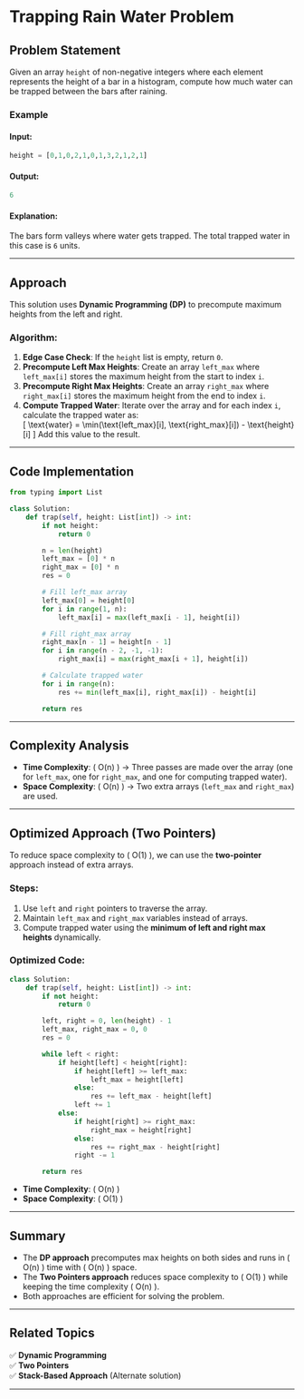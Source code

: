 # Trapping Rain Water Problem  

## Problem Statement  
Given an array `height` of non-negative integers where each element represents the height of a bar in a histogram, compute how much water can be trapped between the bars after raining.  

### Example  
#### Input:  
```python
height = [0,1,0,2,1,0,1,3,2,1,2,1]
```
#### Output:  
```python
6
```
#### Explanation:  
The bars form valleys where water gets trapped. The total trapped water in this case is `6` units.

---

## Approach  
This solution uses **Dynamic Programming (DP)** to precompute maximum heights from the left and right.  

### Algorithm:  
1. **Edge Case Check**: If the `height` list is empty, return `0`.  
2. **Precompute Left Max Heights**: Create an array `left_max` where `left_max[i]` stores the maximum height from the start to index `i`.  
3. **Precompute Right Max Heights**: Create an array `right_max` where `right_max[i]` stores the maximum height from the end to index `i`.  
4. **Compute Trapped Water**: Iterate over the array and for each index `i`, calculate the trapped water as:  
   \[
   \text{water} = \min(\text{left\_max}[i], \text{right\_max}[i]) - \text{height}[i]
   \]
   Add this value to the result.  

---

## Code Implementation  

```python
from typing import List

class Solution:
    def trap(self, height: List[int]) -> int:
        if not height:
            return 0

        n = len(height)
        left_max = [0] * n
        right_max = [0] * n
        res = 0

        # Fill left_max array
        left_max[0] = height[0]
        for i in range(1, n):
            left_max[i] = max(left_max[i - 1], height[i])

        # Fill right_max array
        right_max[n - 1] = height[n - 1]
        for i in range(n - 2, -1, -1):
            right_max[i] = max(right_max[i + 1], height[i])

        # Calculate trapped water
        for i in range(n):
            res += min(left_max[i], right_max[i]) - height[i]

        return res
```

---

## Complexity Analysis  
- **Time Complexity**: \( O(n) \) → Three passes are made over the array (one for `left_max`, one for `right_max`, and one for computing trapped water).  
- **Space Complexity**: \( O(n) \) → Two extra arrays (`left_max` and `right_max`) are used.  

---

## Optimized Approach (Two Pointers)  
To reduce space complexity to \( O(1) \), we can use the **two-pointer** approach instead of extra arrays.

### Steps:
1. Use `left` and `right` pointers to traverse the array.  
2. Maintain `left_max` and `right_max` variables instead of arrays.  
3. Compute trapped water using the **minimum of left and right max heights** dynamically.  

### Optimized Code:
```python
class Solution:
    def trap(self, height: List[int]) -> int:
        if not height:
            return 0

        left, right = 0, len(height) - 1
        left_max, right_max = 0, 0
        res = 0

        while left < right:
            if height[left] < height[right]:
                if height[left] >= left_max:
                    left_max = height[left]
                else:
                    res += left_max - height[left]
                left += 1
            else:
                if height[right] >= right_max:
                    right_max = height[right]
                else:
                    res += right_max - height[right]
                right -= 1

        return res
```

- **Time Complexity**: \( O(n) \)  
- **Space Complexity**: \( O(1) \)  

---

## Summary  
- The **DP approach** precomputes max heights on both sides and runs in \( O(n) \) time with \( O(n) \) space.  
- The **Two Pointers approach** reduces space complexity to \( O(1) \) while keeping the time complexity \( O(n) \).  
- Both approaches are efficient for solving the problem.  

---

## Related Topics  
✅ **Dynamic Programming**  
✅ **Two Pointers**  
✅ **Stack-Based Approach** (Alternate solution)  

---
